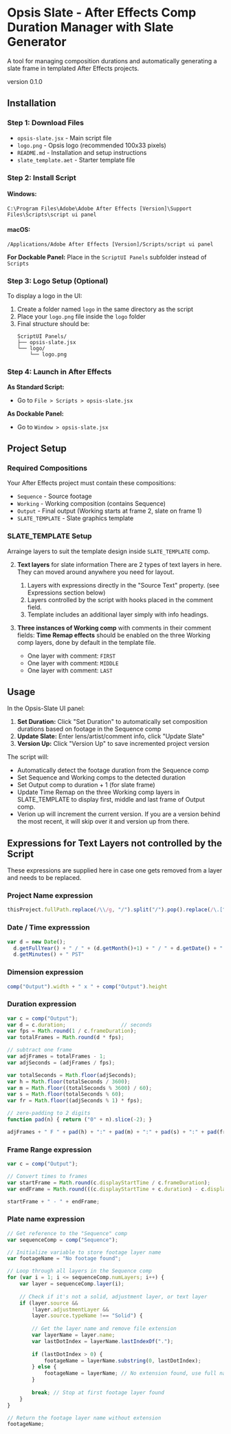 # Opsis Slate - After Effects Comp Duration Manager with Slate Generator

A tool for managing composition durations and automatically generating a slate frame in templated After Effects projects.

version 0.1.0

## Installation

### Step 1: Download Files
- `opsis-slate.jsx` - Main script file
- `logo.png` - Opsis logo (recommended 100x33 pixels)
- `README.md` - Installation and setup instructions
- `slate_template.aet` - Starter template file

### Step 2: Install Script

#### Windows:
```
C:\Program Files\Adobe\Adobe After Effects [Version]\Support Files\Scripts\script ui panel
```

#### macOS:
```
/Applications/Adobe After Effects [Version]/Scripts/script ui panel
```

**For Dockable Panel:** Place in the `ScriptUI Panels` subfolder instead of `Scripts`

### Step 3: Logo Setup (Optional)
To display a logo in the UI:
1. Create a folder named `logo` in the same directory as the script
2. Place your `logo.png` file inside the `logo` folder
3. Final structure should be:
   ```
   ScriptUI Panels/
   ├── opsis-slate.jsx
   └── logo/
       └── logo.png
   ```

### Step 4: Launch in After Effects

**As Standard Script:**
- Go to `File > Scripts > opsis-slate.jsx`

**As Dockable Panel:**
- Go to `Window > opsis-slate.jsx`

## Project Setup

### Required Compositions

Your After Effects project must contain these compositions:

- `Sequence` - Source footage
- `Working` - Working composition (contains Sequence)  
- `Output` - Final output (Working starts at frame 2, slate on frame 1)
- `SLATE_TEMPLATE` - Slate graphics template

### SLATE_TEMPLATE Setup

Arrainge layers to suit the template design inside `SLATE_TEMPLATE` comp.

2. **Text layers** for slate information
   There are 2 types of text layers in here. They can moved around anywhere you need for layout.
   1. Layers with expressions directly in the "Source Text" property. (see Expressions section below)
   2. Layers controlled by the script with hooks placed in the comment field.
   3. Template includes an additional layer simply with info headings.

1. **Three instances of Working comp** with comments in their comment fields:
   **Time Remap effects** should be enabled on the three Working comp layers, done by default in the template file.
 
   - One layer with comment: `FIRST`
   - One layer with comment: `MIDDLE`
   - One layer with comment: `LAST`

## Usage
In the Opsis-Slate UI panel:

1. **Set Duration:** Click "Set Duration" to automatically set composition durations based on footage in the Sequence comp
2. **Update Slate:** Enter lens/artist/comment info, click "Update Slate"  
3. **Version Up:** Click "Version Up" to save incremented project version

The script will:
- Automatically detect the footage duration from the Sequence comp
- Set Sequence and Working comps to the detected duration
- Set Output comp to duration + 1 (for slate frame)
- Update Time Remap on the three Working comp layers in SLATE_TEMPLATE to display first, middle and last frame of Output comp.
- Verion up will increment the current version. If you are a version behind the most recent, it will skip over it and version up from there.

## Expressions for Text Layers not controlled by the Script

These expressions are supplied here in case one gets removed from a layer and needs to be replaced.

### Project Name expression

```jsx
thisProject.fullPath.replace(/\\/g, "/").split("/").pop().replace(/\.[^\.]+$/, "")
```

### Date / Time expresssion

```jsx
var d = new Date();
  d.getFullYear() + " / " + (d.getMonth()+1) + " / " + d.getDate() + " " + d.getHours() + ":" +
  d.getMinutes() + " PST"
```
### Dimension expression

```jsx
comp("Output").width + " x " + comp("Output").height
```
### Duration expression

```jsx
var c = comp("Output");
var d = c.duration;                  // seconds
var fps = Math.round(1 / c.frameDuration);
var totalFrames = Math.round(d * fps);

// subtract one frame
var adjFrames = totalFrames - 1;
var adjSeconds = (adjFrames / fps);

var totalSeconds = Math.floor(adjSeconds);
var h = Math.floor(totalSeconds / 3600);
var m = Math.floor((totalSeconds % 3600) / 60);
var s = Math.floor(totalSeconds % 60);
var fr = Math.floor((adjSeconds % 1) * fps);

// zero-padding to 2 digits
function pad(n) { return ("0" + n).slice(-2); }

adjFrames + " F " + pad(h) + ":" + pad(m) + ":" + pad(s) + ":" + pad(fr) + " @" + fps + "fps";
```

### Frame Range expression

```jsx
var c = comp("Output");

// Convert times to frames
var startFrame = Math.round(c.displayStartTime / c.frameDuration);
var endFrame = Math.round(((c.displayStartTime + c.duration) - c.displayStartTime) / c.frameDuration);

startFrame + " - " + endFrame;

```

### Plate name expression

```jsx
// Get reference to the "Sequence" comp
var sequenceComp = comp("Sequence");

// Initialize variable to store footage layer name
var footageName = "No footage found";

// Loop through all layers in the Sequence comp
for (var i = 1; i <= sequenceComp.numLayers; i++) {
    var layer = sequenceComp.layer(i);
    
    // Check if it's not a solid, adjustment layer, or text layer
    if (layer.source && 
        !layer.adjustmentLayer && 
        layer.source.typeName !== "Solid") {
        
        // Get the layer name and remove file extension
        var layerName = layer.name;
        var lastDotIndex = layerName.lastIndexOf(".");
        
        if (lastDotIndex > 0) {
            footageName = layerName.substring(0, lastDotIndex);
        } else {
            footageName = layerName; // No extension found, use full name
        }
        
        break; // Stop at first footage layer found
    }
}

// Return the footage layer name without extension
footageName;
```

